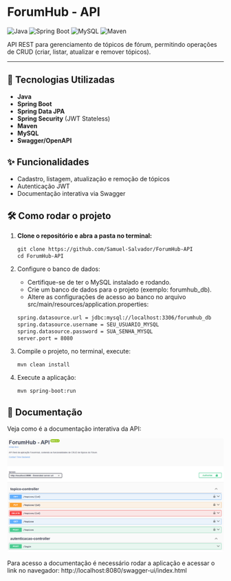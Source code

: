 # ForumHub - API

![Java](https://img.shields.io/badge/Java-24-blue?logo=java)
![Spring Boot](https://img.shields.io/badge/Spring%20Boot-3.5.4-brightgreen?logo=springboot)
![MySQL](https://img.shields.io/badge/MySQL-8.0-blue?logo=mysql)
![Maven](https://img.shields.io/badge/Maven-Build-red?logo=apachemaven)

API REST para gerenciamento de tópicos de fórum, permitindo operações de CRUD (criar, listar, atualizar e remover tópicos).

---

## 🚀 Tecnologias Utilizadas

- **Java**
- **Spring Boot**
- **Spring Data JPA**
- **Spring Security** (JWT Stateless)
- **Maven**
- **MySQL**
- **Swagger/OpenAPI**

## ✨ Funcionalidades

- Cadastro, listagem, atualização e remoção de tópicos
- Autenticação JWT
- Documentação interativa via Swagger

## 🛠️ Como rodar o projeto

1. **Clone o repositório e abra a pasta no terminal:**
   ``` 
   git clone https://github.com/Samuel-Salvador/ForumHub-API
   cd ForumHub-API 
   ```
2. Configure o banco de dados:
     - Certifique-se de ter o MySQL instalado e rodando.
     - Crie um banco de dados para o projeto (exemplo: forumhub_db). 
     - Altere as configurações de acesso ao banco no arquivo src/main/resources/application.properties:
   
    ```
    spring.datasource.url = jdbc:mysql://localhost:3306/forumhub_db 
    spring.datasource.username = SEU_USUARIO_MYSQL
    spring.datasource.password = SUA_SENHA_MYSQL
    server.port = 8080
    ```
3. Compile o projeto, no terminal, execute:
    ```
    mvn clean install
    ```
   
4. Execute a aplicação:

    ```
    mvn spring-boot:run
    ```
   
## 📄 Documentação

Veja como é a documentação interativa da API:

<img src="docs/swagger-ui.png" alt="Swagger UI" width="800" style="border-radius: 4px;">

Para acesso a documentação é necessário rodar a aplicação e acessar o link no navegador:
http://localhost:8080/swagger-ui/index.html
